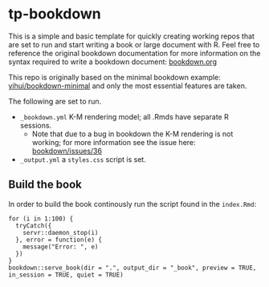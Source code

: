 # tp-bookdown

This is a simple and basic template for quickly creating working repos that are set to run and start writing a book or large document with R. Feel free to reference the original bookdown documentation for more information on the syntax required to write a bookdown document: [bookdown.org](https://bookdown.org/yihui/bookdown/)

This repo is originally based on the minimal bookdown example: [yihui/bookdown-minimal](https://github.com/yihui/bookdown-minimal) and only the most essential features are taken.

The following are set to run.

- `_bookdown.yml` K-M rendering model; all .Rmds have separate R sessions.
  - Note that due to a bug in bookdown the K-M rendering is not working; for more information see the issue here: [bookdown/issues/36](https://github.com/rstudio/bookdown/issues/36)
- `_output.yml` a `styles.css` script is set.


## Build the book

In order to build the book continously run the script found in the `index.Rmd`:

```{r build-book, eval=FALSE, include=FALSE, warning=FALSE, message=FALSE}
for (i in 1:100) {
  tryCatch({
    servr::daemon_stop(i)
  }, error = function(e) {
    message("Error: ", e)
  })
}
bookdown::serve_book(dir = ".", output_dir = "_book", preview = TRUE, in_session = TRUE, quiet = TRUE)
```
